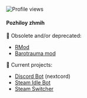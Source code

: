 
![Profile views](https://gpvc.arturio.dev/zipliks)

#### Pozhiloy zhmih

🐞 Obsolete and/or deprecated:
 * [RMod](https://github.com/Zipliks/rmod)
 * [Barotrauma mod](https://github.com/hnappinn/Barotrauma-Advanced-Medicine-mod)

🔭 Current projects: 
* [Discord Bot](https://github.com/Zipliks/cogy-python-bot) (nextcord)
* [Steam Idle Bot](https://github.com/Zipliks/steambot-tutorial)
* [Steam Switcher](https://github.com/Zipliks/yanss)

